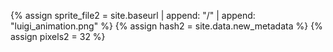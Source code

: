 
<!--- 2nd sprite file --->
{% assign sprite_file2 = site.baseurl | append: "/" | append: "luigi_animation.png" %}  <!--- Liquid concatentation --->
{% assign hash2 = site.data.new_metadata %}  <!--- Liquid list variable created from file containing mario metatdata for sprite --->
{% assign pixels2 = 32 %} <!--- Liquid integer assignment --->

<p id="luigi" class="sprite2"></p>

<style>
  /* CSS style rules for the elements id and class above...
  */
  .sprite2 {
    height: {{pixels2}}px;
    width: {{pixels2}}px;
    background-image: url('{{sprite_file2}}');
    background-repeat: no-repeat;
  }

  /* background position of sprite element */
  #luigi {
    background-position: calc({{animations[0].col}} * {{pixels2}} * -1px) calc({{animations[0].row}} * {{pixels2}} * -1px);
  }
</style>



<script>
  ////////// convert yml hash to javascript key value objects /////////

  var luigi_metadata = {}; //key, value object
  {% for key in hash2 %}  
  
  var key = "{{key | first}}"  //key
  var values = {} //values object
  values["row"] = {{key.row}}
  values["col"] = {{key.col}}
  values["frames"] = {{key.frames}}
  luigi_metadata[key] = values; //key with values added

  {% endfor %}

  ////////// animation control object /////////

  class Luigi {
    constructor(meta_data) {
      this.tID = null;  //capture setInterval() task ID
      this.positionX = 0;  // current position of sprite in X direction
      this.currentSpeed = 0;
      this.luigiElement = document.getElementById("luigi"); //HTML element of sprite
      this.pixels = {{pixels2}}; //pixel offset of images in the sprite, set by liquid constant
      this.interval = 200; //animation time interval
      this.columnPix = 32;
      this.obj = meta_data; 
      this.luigiElement.style.position = "absolute";
    }

    animate(obj, speed) {
      let frame = 0;
      const row = obj.row * this.pixels2; //row does not change
      this.currentSpeed = speed;

      this.tID = setInterval(() => {
        const col = (frame + obj.col) * this.columnPix; // set next column to goto
        this.luigiElement.style.backgroundPosition = `-${col}px -${row}px`; 
        this.luigiElement.style.left = `${this.positionX}px`;

        this.positionX += speed;
        frame = (frame + 1) % obj.frames; // mod the frame value set in .yml

        const viewportWidth = window.innerWidth;
        if (this.positionX > viewportWidth - this.pixels2) { // if speed is more than
          document.documentElement.scrollLeft = this.positionX - viewportWidth + this.pixels2; // moves left
        }
      }, this.interval);
    }

    startWalking() {
      this.stopAnimate();
      this.animate(this.obj["Walk2"], 3);
    }

    startResting2() {
      this.animate(this.obj["Rest2"], 0);
    }

    stopAnimate() {
      clearInterval(this.tID);
    }
  }

  const luigi = new Luigi(luigi_metadata);

  ////////// event control /////////


  window.addEventListener("keydown", (event) => {
    if (event.key === "ArrowRight") {
      event.preventDefault();
      if (event.repeat) {
        luigi.startWalking();
      } else {
        if (luigi.currentSpeed === 0) {
          luigi.startWalking();
        } else if (luigi.currentSpeed === 3) {
          luigi.startWalking();
        }
      }
    } 
  });
  //start animation on page load or page refresh
  document.addEventListener("DOMContentLoaded", () => {
    // adjust sprite size for high pixel density devices
    const scale = window.devicePixelRatio;
    const sprite = document.querySelector(".sprite2");
    sprite.style.transform = `scale(${1 * scale})`;
    luigi.startResting2();
  });

</script>


